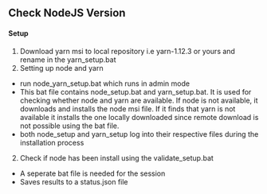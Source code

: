## Check NodeJS Version
#### Setup
 1. Download yarn msi to local repository i.e yarn-1.12.3 or yours and rename in the yarn_setup.bat
 2. Setting up node and yarn
   - run node_yarn_setup.bat which runs in admin mode
   - This bat file contains node_setup.bat and yarn_setup.bat. It is used for checking whether node and yarn are available. If node is not available, it downloads and installs the node msi file. If it finds that yarn is not available it installs the one locally downloaded since remote download is not possible using the bat file.
   - both node_setup and yarn_setup log into their respective files during the installation process
 2. Check if node has been install using the validate_setup.bat
   - A seperate bat file is needed for the session
   - Saves results to a status.json file